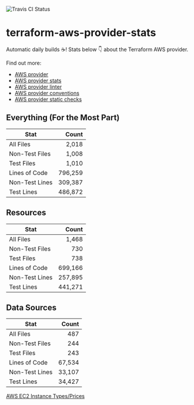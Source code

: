 ![Travis CI Status](https://travis-ci.org/YakDriver/terraform-aws-provider-stats.svg?branch=main)
# terraform-aws-provider-stats

Automatic daily builds :coffee:! Stats below :point_down: about the Terraform AWS provider.

Find out more:
* [AWS provider](https://github.com/terraform-providers/terraform-provider-aws)
* [AWS provider stats](https://github.com/YakDriver/terraform-aws-provider-stats)
* [AWS provider linter](https://github.com/terraform-providers/terraform-provider-aws/tree/master/awsproviderlint)
* [AWS provider conventions](https://github.com/YakDriver/terraform-aws-conventions)
* [AWS provider static checks](https://github.com/YakDriver/terraform-aws-provider-static-checks)



## Everything (For the Most Part)

|  Stat  |  Count  |
| ------------- | -------------: |
|  All Files  |  2,018  |
|  Non-Test Files  |  1,008  |
|  Test Files  |  1,010  |
|  Lines of Code  |  796,259  |
|  Non-Test Lines  |  309,387  |
|  Test Lines  |  486,872  |



## Resources

|  Stat  |  Count  |
| ------------- | -------------: |
|  All Files  |  1,468  |
|  Non-Test Files  |  730  |
|  Test Files  |  738  |
|  Lines of Code  |  699,166  |
|  Non-Test Lines  |  257,895  |
|  Test Lines  |  441,271  |



## Data Sources

|  Stat  |  Count  |
| ------------- | -------------: |
|  All Files  |  487  |
|  Non-Test Files  |  244  |
|  Test Files  |  243  |
|  Lines of Code  |  67,534  |
|  Non-Test Lines  |  33,107  |
|  Test Lines  |  34,427  |




[AWS EC2 Instance Types/Prices](https://github.com/YakDriver/aws-ec2-instance-types)

